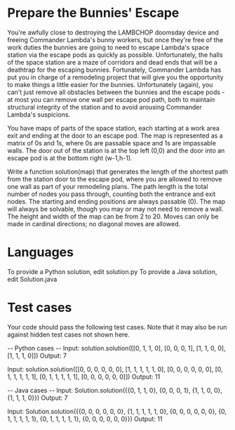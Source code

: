 # Prepare the Bunnies' Escape

You're awfully close to destroying the LAMBCHOP doomsday device and freeing Commander Lambda's bunny workers, but once they're free of the work duties the bunnies are going to need to escape Lambda's space station via the escape pods as quickly as possible. Unfortunately, the halls of the space station are a maze of corridors and dead ends that will be a deathtrap for the escaping bunnies. Fortunately, Commander Lambda has put you in charge of a remodeling project that will give you the opportunity to make things a little easier for the bunnies. Unfortunately (again), you can't just remove all obstacles between the bunnies and the escape pods - at most you can remove one wall per escape pod path, both to maintain structural integrity of the station and to avoid arousing Commander Lambda's suspicions.

You have maps of parts of the space station, each starting at a work area exit and ending at the door to an escape pod. The map is represented as a matrix of 0s and 1s, where 0s are passable space and 1s are impassable walls. The door out of the station is at the top left (0,0) and the door into an escape pod is at the bottom right (w-1,h-1).

Write a function solution(map) that generates the length of the shortest path from the station door to the escape pod, where you are allowed to remove one wall as part of your remodeling plans. The path length is the total number of nodes you pass through, counting both the entrance and exit nodes. The starting and ending positions are always passable (0). The map will always be solvable, though you may or may not need to remove a wall. The height and width of the map can be from 2 to 20. Moves can only be made in cardinal directions; no diagonal moves are allowed.

# Languages

To provide a Python solution, edit solution.py
To provide a Java solution, edit Solution.java

# Test cases

Your code should pass the following test cases.
Note that it may also be run against hidden test cases not shown here.

-- Python cases --
Input:
solution.solution([[0, 1, 1, 0], [0, 0, 0, 1], [1, 1, 0, 0], [1, 1, 1, 0]])
Output:
7

Input:
solution.solution([[0, 0, 0, 0, 0, 0], [1, 1, 1, 1, 1, 0], [0, 0, 0, 0, 0, 0], [0, 1, 1, 1, 1, 1], [0, 1, 1, 1, 1, 1], [0, 0, 0, 0, 0, 0]])
Output:
11

-- Java cases --
Input:
Solution.solution({{0, 1, 1, 0}, {0, 0, 0, 1}, {1, 1, 0, 0}, {1, 1, 1, 0}})
Output:
7

Input:
Solution.solution({{0, 0, 0, 0, 0, 0}, {1, 1, 1, 1, 1, 0}, {0, 0, 0, 0, 0, 0}, {0, 1, 1, 1, 1, 1}, {0, 1, 1, 1, 1, 1}, {0, 0, 0, 0, 0, 0}})
Output:
11
